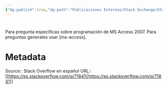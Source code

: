 ```yaml
---
{"dg-publish":true,"dg-path":"Publicaciones Externas/Stack Exchange/Stack Overflow en español/es.stackoverflow.com-71841.md","permalink":"/publicaciones-externas/stack-exchange/stack-overflow-en-espanol/es-stackoverflow-com-71841/","hide":true,"noteIcon":"\"0\"","created":"2024-04-03T12:49:10.679-06:00","updated":"2024-04-05T16:43:50.714-06:00"}
---
```


# 

Para pregunta específicas sobre programación de MS Access 2007. Para preguntas generales usar [ms-access].

# Metadata
Source:: Stack Overflow en español
URL:: [[https://es.stackoverflow.com/q/71841\|https://es.stackoverflow.com/q/71841]]

